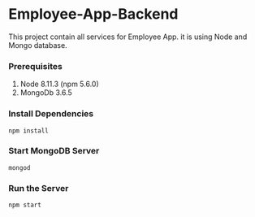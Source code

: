 # Employee-App-Backend
This project contain all services for Employee App. it is using Node and Mongo database.

### Prerequisites
1. Node 8.11.3 (npm 5.6.0)
2. MongoDb 3.6.5

### Install Dependencies

```
npm install
```

### Start MongoDB Server

```
mongod
```

### Run the Server

```
npm start
```

